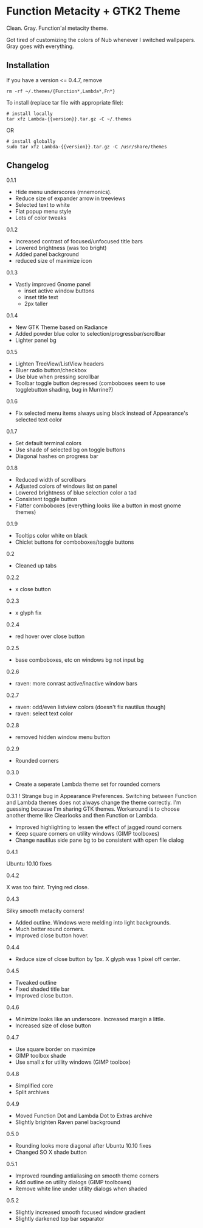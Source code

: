 
# Function Metacity + GTK2 Theme

Clean. Gray. Function'al metacity theme.

Got tired of customizing the colors of Nub whenever I switched wallpapers.
Gray goes with everything.


## Installation

If you have a version <= 0.4.7, remove

    rm -rf ~/.themes/{Function*,Lambda*,Fn*}

To install (replace tar file with appropriate file):
    
    # install locally 
    tar xfz Lambda-{{version}}.tar.gz -C ~/.themes

OR
    
    # install globally
    sudo tar xfz Lambda-{{version}}.tar.gz -C /usr/share/themes

## Changelog

0.1.1
- Hide menu underscores (mnemonics).
- Reduce size of expander arrow in treeviews
- Selected text to white
- Flat popup menu style
- Lots of color tweaks

0.1.2
- Increased contrast of focused/unfocused title bars
- Lowered brightness (was too bright)
- Added panel background
- reduced size of maximize icon

0.1.3
- Vastly improved Gnome panel
  * inset active window buttons
  * inset title text
  * 2px taller

0.1.4
- New GTK Theme based on Radiance
- Added powder blue color to selection/progressbar/scrollbar
- Lighter panel bg

0.1.5
- Lighten TreeView/ListView headers
- Bluer radio button/checkbox
- Use blue when pressing scrollbar
- Toolbar toggle button depressed (comboboxes seem to use togglebutton shading, bug in Murrine?)

0.1.6
- Fix selected menu items always using black instead of Appearance's selected text color

0.1.7
- Set default terminal colors
- Use shade of selected bg on toggle buttons
- Diagonal hashes on progress bar

0.1.8
- Reduced width of scrollbars
- Adjusted colors of windows list on panel
- Lowered brightness of blue selection color a tad
- Consistent toggle button
- Flatter comboboxes (everything looks like a button in most gnome themes)

0.1.9
- Tooltips color white on black
- Chiclet buttons for comboboxes/toggle buttons

0.2
- Cleaned up tabs

0.2.2
- x close button

0.2.3
- x glyph fix

0.2.4
- red hover over close button

0.2.5
- base comboboxes, etc on windows bg not input bg

0.2.6
- raven: more conrast active/inactive window bars

0.2.7
- raven: odd/even listview colors (doesn't fix nautilus though)
- raven: select text color

0.2.8
- removed hidden window menu button

0.2.9
- Rounded corners

0.3.0
- Create a seperate Lambda theme set for rounded corners

0.3.1
! Strange bug in Appearance Preferences. Switching between Function and Lambda themes
does not always change the theme correctly. I'm guessing because I'm sharing GTK
themes. Workaround is to choose another theme like Clearlooks and then Function or Lambda.

- Improved highlighting to lessen the effect of jagged round corners
- Keep square corners on utility windows (GIMP toolboxes) 
- Change nautilus side pane bg to be consistent with open file dialog

0.4.1

Ubuntu 10.10 fixes

0.4.2

X was too faint. Trying red close.

0.4.3

Silky smooth metacity corners!

- Added outline. Windows were melding into light backgrounds.
- Much better round corners.
- Improved close button hover.

0.4.4

- Reduce size of close button by 1px. X glyph was 1 pixel off center.

0.4.5

- Tweaked outline
- Fixed shaded title bar
- Improved close button.

0.4.6

- Minimize looks like an underscore. Increased margin a little.
- Increased size of close button 

0.4.7

- Use square border on maximize
- GIMP toolbox shade
- Use small x for utility windows (GIMP toolbox)

0.4.8

- Simplified core
- Split archives

0.4.9

- Moved Function Dot and Lambda Dot to Extras archive
- Slightly brighten Raven panel background 

0.5.0

- Rounding looks more diagonal after Ubuntu 10.10 fixes
- Changed SO X shade button

0.5.1

- Improved rounding antialiasing on smooth theme corners
- Add outline on utility dialogs (GIMP toolboxes)
- Remove white line under utility dialogs when shaded

0.5.2

- Slightly increased smooth focused window gradient
- Slightly darkened top bar separator
